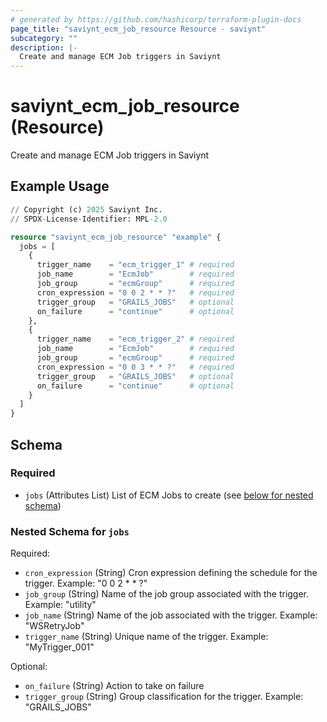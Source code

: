 ```yaml
---
# generated by https://github.com/hashicorp/terraform-plugin-docs
page_title: "saviynt_ecm_job_resource Resource - saviynt"
subcategory: ""
description: |-
  Create and manage ECM Job triggers in Saviynt
---
```


# saviynt_ecm_job_resource (Resource)

Create and manage ECM Job triggers in Saviynt

## Example Usage

```terraform
// Copyright (c) 2025 Saviynt Inc.
// SPDX-License-Identifier: MPL-2.0

resource "saviynt_ecm_job_resource" "example" {
  jobs = [
    {
      trigger_name    = "ecm_trigger_1" # required
      job_name        = "EcmJob"        # required
      job_group       = "ecmGroup"      # required
      cron_expression = "0 0 2 * * ?"   # required
      trigger_group   = "GRAILS_JOBS"   # optional
      on_failure      = "continue"      # optional
    },
    {
      trigger_name    = "ecm_trigger_2" # required
      job_name        = "EcmJob"        # required
      job_group       = "ecmGroup"      # required
      cron_expression = "0 0 3 * * ?"   # required
      trigger_group   = "GRAILS_JOBS"   # optional
      on_failure      = "continue"      # optional
    }
  ]
}
```

<!-- schema generated by tfplugindocs -->
## Schema

### Required

- `jobs` (Attributes List) List of ECM Jobs to create (see [below for nested schema](#nestedatt--jobs))

<a id="nestedatt--jobs"></a>
### Nested Schema for `jobs`

Required:

- `cron_expression` (String) Cron expression defining the schedule for the trigger. Example: "0 0 2 * * ?"
- `job_group` (String) Name of the job group associated with the trigger. Example: "utility"
- `job_name` (String) Name of the job associated with the trigger. Example: "WSRetryJob"
- `trigger_name` (String) Unique name of the trigger. Example: "MyTrigger_001"

Optional:

- `on_failure` (String) Action to take on failure
- `trigger_group` (String) Group classification for the trigger. Example: "GRAILS_JOBS"
